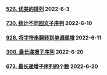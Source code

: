 #### [526. 优美的排列](https://leetcode.cn/problems/beautiful-arrangement/)  2022-6-3

#### [730. 统计不同回文子序列](https://leetcode.cn/problems/count-different-palindromic-subsequences/)	2022-6-10

#### [926. 将字符串翻转到单调递增](https://leetcode.cn/problems/flip-string-to-monotone-increasing/)	2022-6-11

#### [300. 最长递增子序列](https://leetcode.cn/problems/longest-increasing-subsequence/)	2022-6-20

#### [673. 最长递增子序列的个数](https://leetcode.cn/problems/number-of-longest-increasing-subsequence/)	2022-6-20